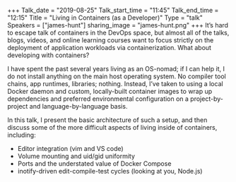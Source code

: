 +++
Talk_date = "2019-08-25"
Talk_start_time = "11:45"
Talk_end_time = "12:15"
Title = "Living in Containers (as a Developer)"
Type = "talk"
Speakers = ["james-hunt"]
sharing_image = "james-hunt.png"
+++
It’s hard to escape talk of containers in the DevOps space, but almost all of the talks, blogs, videos, and online learning courses want to focus strictly on the deployment of application workloads via containerization. What about developing with containers?

I have spent the past several years living as an OS-nomad; if I can help it, I do not install anything on the main host operating system. No compiler tool chains, app runtimes, libraries; nothing. Instead, I’ve taken to using a local Docker daemon and custom, locally-built container images to wrap up dependencies and preferred environmental configuration on a project-by-project and language-by-language basis.

In this talk, I present the basic architecture of such a setup, and then discuss some of the more difficult aspects of living inside of containers, including:

* Editor integration (vim and VS code)
* Volume mounting and uid/gid uniformity
* Ports and the understated value of Docker Compose
* inotify-driven edit-compile-test cycles (looking at you, Node.js)

